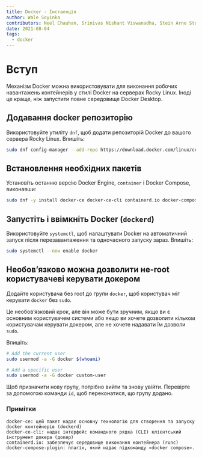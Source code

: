 ```yaml
---
title: Docker - Інсталяція
author: Wale Soyinka
contributors: Neel Chauhan, Srinivas Nishant Viswanadha, Stein Arne Storslett, Ganna Zhyrnova
date: 2021-08-04
tags:
  - docker
---
```


# Вступ

Механізм Docker можна використовувати для виконання робочих навантажень контейнерів у стилі Docker на серверах Rocky Linux. Іноді це краще, ніж запустити повне середовище Docker Desktop.

## Додавання docker репозиторію

Використовуйте утиліту `dnf`, щоб додати репозиторій Docker до вашого сервера Rocky Linux. Впишіть:

```bash
sudo dnf config-manager --add-repo https://download.docker.com/linux/centos/docker-ce.repo
```

## Встановлення необхідних пакетів

Установіть останню версію Docker Engine, `container` і Docker Compose, виконавши:

```bash
sudo dnf -y install docker-ce docker-ce-cli containerd.io docker-compose-plugin
```

## Запустіть і ввімкніть Docker (`dockerd`)

Використовуйте `systemctl`, щоб налаштувати Docker на автоматичний запуск після перезавантаження та одночасного запуску зараз. Впишіть:

```bash
sudo systemctl --now enable docker
```

## Необов’язково можна дозволити не-root користувачеві керувати докером

Додайте користувача без root до групи `docker`, щоб користувач міг керувати `docker` без `sudo`.

Це необов’язковий крок, але він може бути зручним, якщо ви є основним користувачем системи або якщо ви хочете дозволити кільком користувачам керувати докером, але не хочете надавати їм дозволи `sudo`.

Впишіть:

```bash
# Add the current user
sudo usermod -a -G docker $(whoami)

# Add a specific user
sudo usermod -a -G docker custom-user
```

Щоб призначити нову групу, потрібно вийти та знову увійти. Перевірте за допомогою команди `id`, щоб переконатися, що групу додано.

### Примітки

```docker
docker-ce: цей пакет надає основну технологію для створення та запуску docker контейнерів (dockerd)
docker-ce-cli: надає інтерфейс командного рядка (CLI) клієнтський інструмент докера (докер)
containerd.io: забезпечує середовище виконання контейнера (runc)
docker-compose-plugin: плагін, який надає підкоманду «docker compose». 
```
